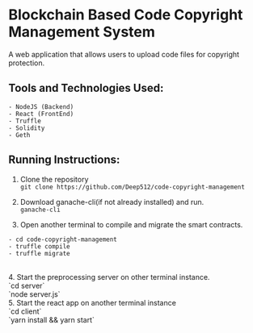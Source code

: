 # Blockchain Based Code Copyright Management System
A web application that allows users to upload code files for copyright protection.<br />

## Tools and Technologies Used:
```
- NodeJS (Backend)
- React (FrontEnd)
- Truffle
- Solidity
- Geth
```

## Running Instructions:
1. Clone the repository<br />
`git clone https://github.com/Deep512/code-copyright-management`<br />

2. Download ganache-cli(if not already installed) and run.<br />
`ganache-cli`<br />

3. Open another terminal to compile and migrate the smart contracts.<br />
```
- cd code-copyright-management
- truffle compile
- truffle migrate
```
<br />
4. Start the preprocessing server on other terminal instance.<br />
`cd server`<br />
`node server.js`
<br />
5. Start the react app on another terminal instance<br />
`cd client`<br />
`yarn install && yarn start`
<br />
